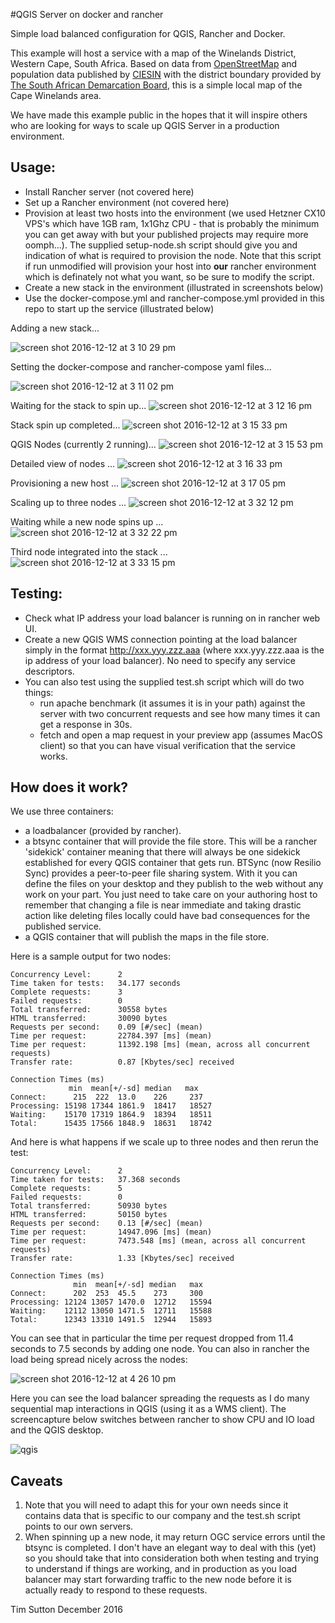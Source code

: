 #QGIS Server on docker and rancher

Simple load balanced configuration for QGIS, Rancher and Docker.

This example will host a service with a map of the Winelands District, Western
Cape, South Africa.  Based on data from [OpenStreetMap](openstreetmap.org) and
population data published by [CIESIN](https://ciesin.columbia.edu/data/hrsl/)
with the district boundary provided by [The South African Demarcation
Board](http://www.demarcation.org.za), this is a simple local map of the Cape
Winelands area.

We have made this example public in the hopes that it will inspire others
who are looking for ways to scale up QGIS Server in a production environment.

## Usage:

* Install Rancher server (not covered here)
* Set up a Rancher environment (not covered here)
* Provision at least two hosts into the environment (we used Hetzner CX10 VPS's
  which have 1GB ram, 1x1Ghz CPU - that is probably the minimum you can get away
  with but your published projects may require more oomph...). The supplied
  setup-node.sh script should give you and indication of what is required to
  provision the node. Note that this script if run unmodified will provision your
  host into **our** rancher environment which is definately not what you want, so
  be sure to modify the script.
* Create a new stack in the environment (illustrated in screenshots below)
* Use the docker-compose.yml and rancher-compose.yml provided in this repo to
  start up the service (illustrated below)
  
  
Adding a new stack...

![screen shot 2016-12-12 at 3 10 29 pm](https://cloud.githubusercontent.com/assets/178003/21100546/55107158-c07d-11e6-841c-ffca92b583c9.png)

Setting the docker-compose and rancher-compose yaml files...

![screen shot 2016-12-12 at 3 11 02 pm](https://cloud.githubusercontent.com/assets/178003/21100547/57e910ce-c07d-11e6-9645-4379435e5724.png)

Waiting for the stack to spin up...
![screen shot 2016-12-12 at 3 12 16 pm](https://cloud.githubusercontent.com/assets/178003/21100561/6d93197e-c07d-11e6-968a-d86fecaa9a3b.png)


Stack spin up completed...
![screen shot 2016-12-12 at 3 15 33 pm](https://cloud.githubusercontent.com/assets/178003/21101144/6d00028a-c080-11e6-9457-3757fea16b6d.png)


QGIS Nodes (currently 2 running)...
![screen shot 2016-12-12 at 3 15 53 pm](https://cloud.githubusercontent.com/assets/178003/21101148/7431a0ea-c080-11e6-89de-edaba6d9a6e1.png)

Detailed view of nodes ...
![screen shot 2016-12-12 at 3 16 33 pm](https://cloud.githubusercontent.com/assets/178003/21101209/b992c4c0-c080-11e6-9541-344446dea3c4.png)


Provisioning a new host ...
![screen shot 2016-12-12 at 3 17 05 pm](https://cloud.githubusercontent.com/assets/178003/21101216/c2d35ce8-c080-11e6-9845-ad4342f80bd7.png)


Scaling up to three nodes ...
![screen shot 2016-12-12 at 3 32 12 pm](https://cloud.githubusercontent.com/assets/178003/21101224/c886bfe0-c080-11e6-884a-a7db06a6d35b.png)

Waiting while a new node spins up ...
![screen shot 2016-12-12 at 3 32 22 pm](https://cloud.githubusercontent.com/assets/178003/21101232/cd3fe534-c080-11e6-9f63-020d6e5f47d7.png)

Third node integrated into the stack ...
![screen shot 2016-12-12 at 3 33 15 pm](https://cloud.githubusercontent.com/assets/178003/21101236/d4746d0c-c080-11e6-9578-c94ee9402a92.png)



## Testing:

* Check what IP address your load balancer is running on in rancher web UI.
* Create a new QGIS WMS connection pointing at the load balancer simply in the
  format http://xxx.yyy.zzz.aaa (where xxx.yyy.zzz.aaa is the ip address of your
  load balancer). No need to specify any service descriptors.
* You can also test using the supplied test.sh script which will do two things:
  * run apache benchmark (it assumes it is in your path) against the server
    with two concurrent requests and see how many times it can get a response in
    30s.
  * fetch and open a map request in your preview app (assumes MacOS client) so
    that you can have visual verification that the service works.
 
## How does it work?

We use three containers:

* a loadbalancer (provided by rancher).
* a btsync container that will provide the file store. This will be a rancher
  'sidekick' container meaning that there will always be one sidekick established
  for every QGIS container that gets run. BTSync (now Resilio Sync) provides a
  peer-to-peer file sharing system. With it you can define the files on your
  desktop and they publish to the web without any work on your part. You just
  need to take care on your authoring host to remember that changing a file is
  near immediate and taking drastic action like deleting files locally could have
  bad consequences for the published service. 
* a QGIS container that will publish the maps in the file store.

 Here is a sample output for two nodes:
 
 ```
 Concurrency Level:      2
Time taken for tests:   34.177 seconds
Complete requests:      3
Failed requests:        0
Total transferred:      30558 bytes
HTML transferred:       30090 bytes
Requests per second:    0.09 [#/sec] (mean)
Time per request:       22784.397 [ms] (mean)
Time per request:       11392.198 [ms] (mean, across all concurrent requests)
Transfer rate:          0.87 [Kbytes/sec] received

Connection Times (ms)
              min  mean[+/-sd] median   max
Connect:      215  222  13.0    226     237
Processing: 15198 17344 1861.9  18417   18527
Waiting:    15170 17319 1864.9  18394   18511
Total:      15435 17566 1848.9  18631   18742
```

And here is what happens if we scale up to three nodes and then rerun the test:

```
Concurrency Level:      2
Time taken for tests:   37.368 seconds
Complete requests:      5
Failed requests:        0
Total transferred:      50930 bytes
HTML transferred:       50150 bytes
Requests per second:    0.13 [#/sec] (mean)
Time per request:       14947.096 [ms] (mean)
Time per request:       7473.548 [ms] (mean, across all concurrent requests)
Transfer rate:          1.33 [Kbytes/sec] received

Connection Times (ms)
              min  mean[+/-sd] median   max
Connect:      202  253  45.5    273     300
Processing: 12124 13057 1470.0  12712   15594
Waiting:    12112 13050 1471.5  12711   15588
Total:      12343 13310 1491.5  12944   15893
```

You can see that in particular the time per request dropped from 11.4 seconds 
to 7.5 seconds by adding one node. You can also in rancher the load being 
spread nicely across the nodes:

![screen shot 2016-12-12 at 4 26 10 pm](https://cloud.githubusercontent.com/assets/178003/21102952/0f1a8c0e-c089-11e6-8076-77dcbd8f8159.png)

Here you can see the load balancer spreading the requests as I do many sequential
map interactions in QGIS (using it as a WMS client). The screencapture below switches 
between rancher to show CPU and IO load and the QGIS desktop.

![qgis](https://cloud.githubusercontent.com/assets/178003/21103728/5596a070-c08c-11e6-8b60-e102983ff130.gif)

## Caveats

1. Note that you will need to adapt this for your own needs since it contains
  data that is specific to our company and the test.sh script points to our own
  servers.
1. When spinning up a new node, it may return OGC service errors until the btsync 
  is completed. I don't have an elegant way to deal with this (yet) so you should 
  take that into consideration both when testing and trying to understand if things 
  are working, and in production as you load balancer may start forwarding traffic 
  to the new node before it is actually ready to respond to these requests.


Tim Sutton
December 2016
